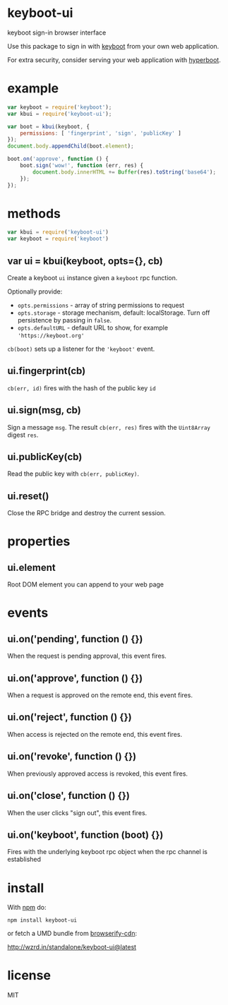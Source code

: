 # keyboot-ui

keyboot sign-in browser interface

Use this package to sign in with [keyboot](https://keyboot.org) from your own
web application.

For extra security, consider serving your web application with
[hyperboot](http://hyperboot.org).

# example

``` js
var keyboot = require('keyboot');
var kbui = require('keyboot-ui');

var boot = kbui(keyboot, {
    permissions: [ 'fingerprint', 'sign', 'publicKey' ]
});
document.body.appendChild(boot.element);

boot.on('approve', function () {
    boot.sign('wow!', function (err, res) {
        document.body.innerHTML += Buffer(res).toString('base64');
    });
});
```

# methods

``` js
var kbui = require('keyboot-ui')
var keyboot = require('keyboot')
```

## var ui = kbui(keyboot, opts={}, cb)

Create a keyboot `ui` instance given a `keyboot` rpc function.

Optionally provide:

* `opts.permissions` - array of string permissions to request
* `opts.storage` - storage mechanism, default: localStorage. Turn off
persistence by passing in `false`.
* `opts.defaultURL` - default URL to show, for example `'https://keyboot.org'`

`cb(boot)` sets up a listener for the `'keyboot'` event.

## ui.fingerprint(cb)

`cb(err, id)` fires with the hash of the public key `id`

## ui.sign(msg, cb)

Sign a message `msg`. The result `cb(err, res)` fires with the `Uint8Array`
digest `res`.

## ui.publicKey(cb)

Read the public key with `cb(err, publicKey)`.

## ui.reset()

Close the RPC bridge and destroy the current session.

# properties

## ui.element

Root DOM element you can append to your web page

# events

## ui.on('pending', function () {})

When the request is pending approval, this event fires.

## ui.on('approve', function () {})

When a request is approved on the remote end, this event fires.

## ui.on('reject', function () {})

When access is rejected on the remote end, this event fires.

## ui.on('revoke', function () {})

When previously approved access is revoked, this event fires.

## ui.on('close', function () {})

When the user clicks "sign out", this event fires.

## ui.on('keyboot', function (boot) {})

Fires with the underlying keyboot rpc object when the rpc channel is established

# install

With [npm](https://npmjs.org) do:

```
npm install keyboot-ui
```

or fetch a UMD bundle from [browserify-cdn](http://wzrd.in/):

http://wzrd.in/standalone/keyboot-ui@latest

# license

MIT
